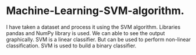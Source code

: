 # Machine-Learning-SVM-algorithm.
I have taken a dataset and process it using the SVM algorithm. Libraries pandas and NumPy library is used. We can able to see the output graphically. SVM is a linear classifier. But can be used to perform non-linear classification. SVM is used to build a binary classifier.
